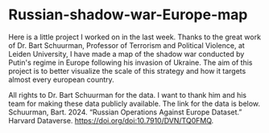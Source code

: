 # Russian-shadow-war-Europe-map
Here is a little project I worked on in the last week. Thanks to the great work of Dr. Bart Schuurman, Professor of Terrorism and Political Violence, at Leiden University, I have made a map of the shadow war conducted by Putin's regime in Europe following his invasion of Ukraine. The aim of this project is to better visualize the scale of this strategy and how it targets almost every european country.

All rights to Dr. Bart Schuurman for the data. I want to thank him and his team for making these data publicly available. The link for the data is below.
Schuurman, Bart. 2024. “Russian Operations Against Europe Dataset.” Harvard Dataverse. https://doi.org/doi:10.7910/DVN/TQ0FMQ. 
